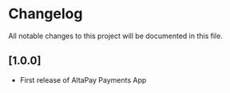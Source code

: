 # Changelog
All notable changes to this project will be documented in this file.

## [1.0.0]
- First release of AltaPay Payments App